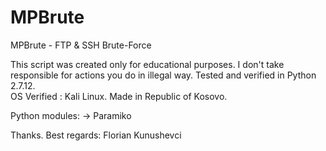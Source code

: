 # MPBrute
MPBrute - FTP &amp; SSH Brute-Force

This script was created only for educational purposes.
I don't take responsible for actions you do in illegal way. 
Tested and verified in Python 2.7.12.                     
OS Verified : Kali Linux.
Made in Republic of Kosovo.

Python modules:
-> Paramiko 

Thanks.
Best regards: Florian Kunushevci
